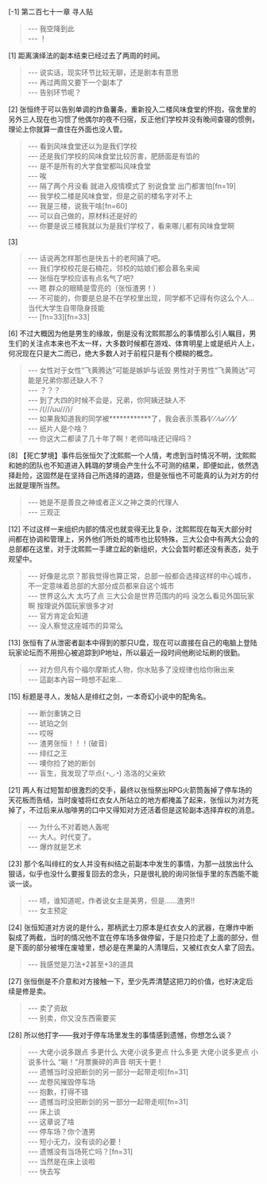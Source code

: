 
[-1] 第二百七十一章 寻人贴
>--- 我空降到此<br>
>--- ！<br>

[1] 距离演绎法的副本结束已经过去了两周的时间。
>--- 说实话，现实环节比较无聊，还是剧本有意思<br>
>--- 再过两周又要下一个副本了<br>
>--- 告别环节呢？<br>

[2] 张恒终于可以告别单调的炸鱼薯条，重新投入二楼风味食堂的怀抱，宿舍里的另外三人现在也习惯了他偶尔的夜不归宿，反正他们学校并没有晚间查寝的惯例，理论上你就算一直住在外面也没人管。
>--- 看到风味食堂还以为是我们学校<br>
>--- 还是我们学校的风味食堂比较厉害，肥肠面是有馅的<br>
>--- 是不是所有的大学食堂都叫风味食堂<br>
>--- 唉<br>
>--- 隔了两个月没看 就进入疫情模式了 别说食堂 出门都害怕[fn=19]<br>
>--- 我学校二楼是风味食堂，但是之前的楼名字对不上<br>
>--- 我是三楼，说我干啥[fn=60]<br>
>--- 可以自己做的，原材料还是好的<br>
>--- 你要是说三楼我就以为是我们学校了，看来哪儿都有风味食堂啊<br>

[3] 
>--- 话说再怎样那也是快五十的老阿姨了吧。<br>
>--- 我们学校校花是石楠花，邻校的姑娘们都会慕名来闻<br>
>--- 张恒在学校应该有点名气了吧?<br>
>--- 嗯
群众的眼睛是雪亮的（张恒渣男！）<br>
>--- 不可能的，你要是总是不在学校里出现，同学都不记得有你这么个人…当代大学生自带隐身技能<br>
>--- [fn=33][fn=33]<br>

[6] 不过大概因为他是男生的缘故，倒是没有沈熙熙那么的事情那么引人瞩目，男生们的关注点本来也不太一样，大多数时候都在游戏、体育明星上或是纸片人上，何况现在只是大二而已，绝大多数人对于前程只是有个模糊的概念。
>--- 女性对于女性“飞黄腾达”可能是嫉妒与诋毁
男性对于男性“飞黄腾达”可能是兄弟你那还缺人不？<br>
>--- ？？？<br>
>--- 到了大四的时候不会是，兄弟，你阿姨还缺人不<br>
>--- /(///uu///)/<br>
>--- 如果我知道我的同学被************了，我会表示羡慕⁄(⁄ ⁄ ⁄ω⁄ ⁄ ⁄)⁄<br>
>--- 纸片人是个啥？<br>
>--- 你这大二都读了几十年了啊！老师叫啥还记得吗？<br>

[8] 【死亡梦境】事件后张恒欠了沈熙熙一个人情，考虑到当时情况不明，沈熙熙和她的团队也不知道进入韩璐的梦境会产生什么不可测的结果，即便如此，依然选择赴险，这固然是在坚持自己所选择的道路，但是张恒也不可能真的认为对方的付出就是理所当然。
>--- 她是不是善良之神或者正义之神之类的代理人<br>
>--- 三观正<br>

[12] 不过这样一来组织内部的情况也就变得无比复杂，沈熙熙现在每天大部分时间都在协调和管理上，另外他们所处的城市也比较特殊，三大公会中有两大公会的总部都在这里，对于沈熙熙一手建立起的新组织，大公会暂时都还没有表态，处于观望中。
>--- 好像是北京？那我觉得也算正常，总部一般都会选择这样的中心城市，不一定意味着总部的大部分成员都来自这个城市<br>
>--- 世界这么大 太巧了点 三大公会是世界范围内的吗 没怎么看见外国玩家啊 按理说外国玩家很多才对<br>
>--- 官方肯定会知道<br>
>--- 没人察觉这座城市的异常么<br>

[13] 张恒有了从泄密者副本中得到的那只U盘，现在可以直接在自己的电脑上登陆玩家论坛而不用担心被追踪到IP地址，所以最近一段时间他刷论坛刷的很勤。
>--- 对方但凡有个福尔摩斯式人物，你水贴多了没规律也给你揪出来<br>
>--- 這副本內容一時想不起來…<br>

[15] 标题是寻人，发帖人是绯红之剑，一本奇幻小说中的配角名。
>--- 断剑重铸之日<br>
>--- 琥珀之剑<br>
>--- 哎呀<br>
>--- 渣男张恒！！！(破音)<br>
>--- 绯红之王<br>
>--- 噢你捡了她的断剑<br>
>--- 盲生，我发现了华点(◔◡◔)
洛洛的父亲欸<br>

[21] 两人有过短暂却很激烈的交手，最终以张恒祭出RPG火箭筒轰掉了停车场的天花板而告结，当时废墟将红衣女人所站立的地方都掩盖了起来，张恒以为对方死掉了，不过后来从咖啡男的口中又得知对方还活着但是这轮副本选择弃权的消息。
>--- 为什么不对着她人轰呢<br>
>--- 大人。时代变了。<br>
>--- 爆炸就是艺术<br>

[23] 那个名叫绯红的女人并没有纠结之前副本中发生的事情，为那一战放出什么狠话，似乎也没什么要报复回去的念头，只是很礼貌的询问张恒手里的东西能不能谈一谈。
>--- 啧，谁知道呢，作者说女主是美男，但是……渣男!!<br>
>--- 女主预定<br>

[24] 张恒知道对方说的是什么，那柄武士刀原本是红衣女人的武器，在爆炸中断裂成了两截，当时的情况他不宜在停车场多做停留，于是只捡走了上面的部分，但是下面的部分被埋在废墟里，想必是在黒巢的人清理后，又被红衣女人拿了回去。
>--- 我感觉是刀法+2甚至+3的道具<br>

[27] 张恒倒是不介意和对方接触一下，至少先弄清楚这把刀的价值，也好决定后续是修是卖。
>--- 卖了资敌<br>
>--- 别卖，你又没东西需要买<br>

[28] 所以他打字——我对于停车场里发生的事情感到遗憾，你想怎么谈？
>--- 大佬小说多跟点
多更什么
大佬小说多更点
什么多更
大佬小说多更点
小说多什么
“唰！”月票撕碎的声音
明天十更！<br>
>--- 遗憾当时没把断剑的另一部分一起带走呗[fn=31]<br>
>--- 龙卷风摧毁停车场<br>
>--- 抱歉，打得不错<br>
>--- 遗憾当时没把断剑的另一部分一起带走呗[fn=31]<br>
>--- 床上谈<br>
>--- 这章说了啥<br>
>--- 停车场？你个渣男<br>
>--- 短小无力，没有谈的必要！<br>
>--- 遗憾没有当场死亡吗？[fn=31]<br>
>--- 当然是在床上谈啦<br>
>--- 快去写<br>
